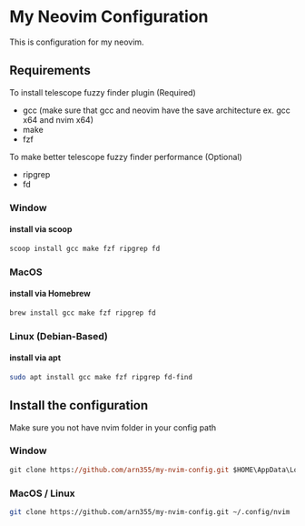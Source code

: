# My Neovim Configuration

This is configuration for my neovim.

## Requirements

To install telescope fuzzy finder plugin (Required)

- gcc (make sure that gcc and neovim have the save architecture ex. gcc x64 and nvim x64)
- make
- fzf

To make better telescope fuzzy finder performance (Optional)

- ripgrep
- fd

### Window

#### install via scoop

```ps
scoop install gcc make fzf ripgrep fd
```

### MacOS

#### install via Homebrew

```bash
brew install gcc make fzf ripgrep fd
```

### Linux (Debian-Based)

#### install via apt

```bash
sudo apt install gcc make fzf ripgrep fd-find
```

## Install the configuration

Make sure you not have nvim folder in your config path

### Window

```ps
git clone https://github.com/arn355/my-nvim-config.git $HOME\AppData\Local\nvim
```

### MacOS / Linux

```bash
git clone https://github.com/arn355/my-nvim-config.git ~/.config/nvim
```
